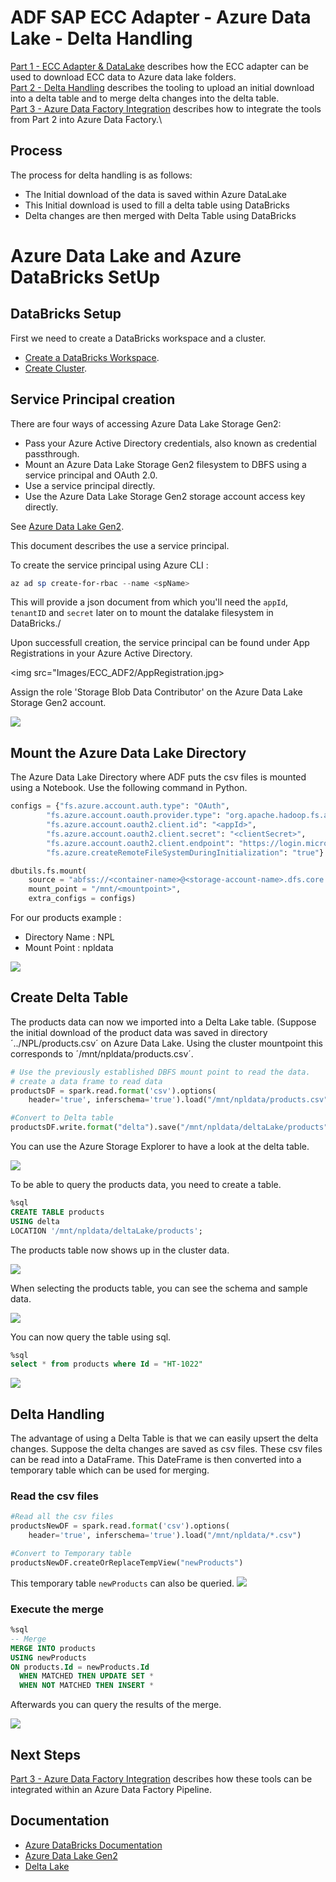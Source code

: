 # ADF SAP ECC Adapter - Azure Data Lake - Delta Handling

[Part 1 - ECC Adapter & DataLake](SAPECC_DataLake.md) describes how the ECC adapter can be used to download ECC data to Azure data lake folders.\
[Part 2 - Delta Handling](SAPECC_DataLake2.md) describes the tooling to upload an initial download into a delta table and to merge delta changes into the delta table.\
[Part 3 - Azure Data Factory Integration](SAPECC_DataLake3.md) describes how to integrate the tools from Part 2 into Azure Data Factory.\

## Process
The process for delta handling is as follows:
* The Initial download of the data is saved within Azure DataLake
* This Initial download is used to fill a delta table using DataBricks
* Delta changes are then merged with Delta Table using DataBricks

# Azure Data Lake and Azure DataBricks SetUp
## DataBricks Setup
First we need to create a DataBricks workspace and a cluster.
* [Create a DataBricks Workspace](https://docs.microsoft.com/en-us/azure/databricks/scenarios/quickstart-create-databricks-workspace-portal?tabs=azure-portal#create-an-azure-databricks-workspace).
* [Create Cluster](https://docs.microsoft.com/en-us/azure/databricks/scenarios/quickstart-create-databricks-workspace-portal?tabs=azure-portal#create-a-spark-cluster-in-databricks).

## Service Principal creation
There are four ways of accessing Azure Data Lake Storage Gen2:
* Pass your Azure Active Directory credentials, also known as credential passthrough.
* Mount an Azure Data Lake Storage Gen2 filesystem to DBFS using a service principal and OAuth 2.0.
* Use a service principal directly.
* Use the Azure Data Lake Storage Gen2 storage account access key directly.

 See [Azure Data Lake Gen2](https://docs.microsoft.com/en-us/azure/databricks/data/data-sources/azure/azure-datalake-gen2).

This document describes the use a service principal.

To create the service principal using Azure CLI :
```ps1
az ad sp create-for-rbac --name <spName>

```
This will provide a json document from which you'll need the `appId`, `tenantID` and `secret` later on to mount the datalake filesystem in DataBricks./

Upon successfull creation, the service principal can be found under App Registrations in your Azure Active Directory.

<img src="Images/ECC_ADF2/AppRegistration.jpg>

Assign the role 'Storage Blob Data Contributor' on the Azure Data Lake Storage Gen2 account.

<img src="Images/ECC_ADF2/RoleAssignment.jpg">


## Mount the Azure Data Lake Directory
The Azure Data Lake Directory where ADF puts the csv files is mounted using a Notebook.
Use the following command in Python.

```python
configs = {"fs.azure.account.auth.type": "OAuth",
        "fs.azure.account.oauth.provider.type": "org.apache.hadoop.fs.azurebfs.oauth2.ClientCredsTokenProvider",
        "fs.azure.account.oauth2.client.id": "<appId>",
        "fs.azure.account.oauth2.client.secret": "<clientSecret>",
        "fs.azure.account.oauth2.client.endpoint": "https://login.microsoftonline.com/<tenant>/oauth2/token",
        "fs.azure.createRemoteFileSystemDuringInitialization": "true"}

dbutils.fs.mount(
    source = "abfss://<container-name>@<storage-account-name>.dfs.core.windows.net/<directory-name>",
    mount_point = "/mnt/<mountpoint>",
    extra_configs = configs)
```
For our products example :
* Directory Name : NPL
* Mount Point : npldata

<img src="Images/ECC_ADF2/pythonMountCommand.jpg">

## Create Delta Table
The products data can now we imported into a Delta Lake table.
(Suppose the initial download of the product data was saved in directory ´../NPL/products.csv´ on Azure Data Lake. Using the cluster mountpoint this corresponds to ´/mnt/npldata/products.csv´.

```python
# Use the previously established DBFS mount point to read the data.
# create a data frame to read data
productsDF = spark.read.format('csv').options(
    header='true', inferschema='true').load("/mnt/npldata/products.csv")

#Convert to Delta table
productsDF.write.format("delta").save("/mnt/npldata/deltaLake/products")
```

You can use the Azure Storage Explorer to have a look at the delta table.

<img src="Images/ECC_ADF2/storageExplorerDeltaTable.jpg">

To be able to query the products data, you need to create a table.

```sql
%sql
CREATE TABLE products
USING delta
LOCATION '/mnt/npldata/deltaLake/products'; 
```

The products table now shows up in the cluster data.

<img src="Images/ECC_ADF2/clusterData.jpg">

When selecting the products table, you can see the schema and sample data.

<img src="Images/ECC_ADF2/productsTable.jpg">

You can now query the table using sql.
```sql
%sql
select * from products where Id = "HT-1022"
```

<img src="Images/ECC_ADF2/sqlQuery.jpg">

## Delta Handling
The advantage of using a Delta Table is that we can easily upsert the delta changes.
Suppose the delta changes are saved as csv files. These csv files can be read into a DataFrame. This DateFrame is then converted into a temporary table which can be used for merging.

### Read the csv files
```python
#Read all the csv files
productsNewDF = spark.read.format('csv').options(
    header='true', inferschema='true').load("/mnt/npldata/*.csv")

#Convert to Temporary table
productsNewDF.createOrReplaceTempView("newProducts")
```

This temporary table `newProducts` can also be queried.
<img src="tempTableQuery.jpg">

### Execute the merge
```sql
%sql
-- Merge
MERGE INTO products
USING newProducts
ON products.Id = newProducts.Id
  WHEN MATCHED THEN UPDATE SET *
  WHEN NOT MATCHED THEN INSERT *
```

Afterwards you can query the results of the merge.

<img src="Images/ECC_ADF2/queryMergeResults.jpg">

<!--  Tutorial : https://docs.microsoft.com/en-us/azure/storage/blobs/data-lake-storage-use-databricks-spark -->

## Next Steps
[Part 3 - Azure Data Factory Integration](SAPECC_DataLake3.md) describes how these tools can be integrated within an Azure Data Factory Pipeline.

## Documentation
* [Azure DataBricks Documentation](https://docs.microsoft.com/en-us/azure/databricks/)
* [Azure Data Lake Gen2](https://docs.microsoft.com/en-us/azure/databricks/data/data-sources/azure/azure-datalake-gen2)
* [Delta Lake](https://docs.microsoft.com/en-us/azure/databricks/delta/)


